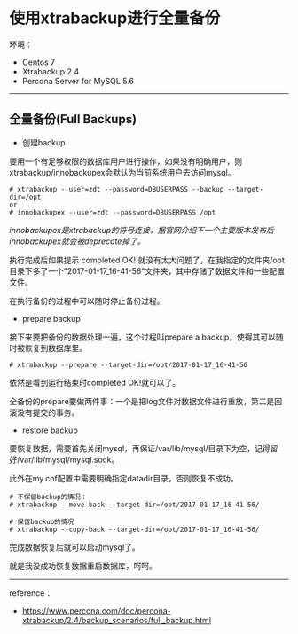 # 使用xtrabackup进行全量备份

环境：
- Centos 7
- Xtrabackup 2.4
- Percona Server for MySQL 5.6

---
## 全量备份(Full Backups)

- 创建backup

要用一个有足够权限的数据库用户进行操作，如果没有明确用户，则xtrabackup/innobackupex会默认为当前系统用户去访问mysql。

```
# xtrabackup --user=zdt --password=DBUSERPASS --backup --target-dir=/opt
or
# innobackupex --user=zdt --password=DBUSERPASS /opt
```

*innobackupex是xtrabackup的符号连接，据官网介绍下一个主要版本发布后innobackupex就会被deprecate掉了。*

执行完成后如果提示 completed OK! 就没有太大问题了，在我指定的文件夹/opt目录下多了一个"2017-01-17_16-41-56"文件夹，其中存储了数据文件和一些配置文件。

在执行备份的过程中可以随时停止备份过程。

- prepare backup

接下来要把备份的数据处理一遍，这个过程叫prepare a backup，使得其可以随时被恢复到数据库里。

```
# xtrabackup --prepare --target-dir=/opt/2017-01-17_16-41-56
```
依然是看到运行结束时completed OK!就可以了。

全备份的prepare要做两件事：一个是把log文件对数据文件进行重放，第二是回滚没有提交的事务。

- restore backup

要恢复数据，需要首先关闭mysql，再保证/var/lib/mysql/目录下为空，记得留好/var/lib/mysql/mysql.sock。

此外在my.cnf配置中需要明确指定datadir目录，否则恢复不成功。

```
# 不保留backup的情况：
# xtrabackup --move-back --target-dir=/opt/2017-01-17_16-41-56/

# 保留backup的情况
# xtrabackup --copy-back --target-dir=/opt/2017-01-17_16-41-56/
```

完成数据恢复后就可以启动mysql了。

就是我没成功恢复数据重启数据库，呵呵。

---
reference：
- https://www.percona.com/doc/percona-xtrabackup/2.4/backup_scenarios/full_backup.html
